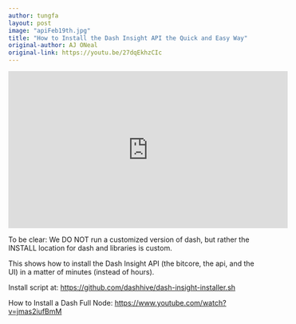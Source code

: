 ```yaml
---
author: tungfa
layout: post
image: "apiFeb19th.jpg"
title: "How to Install the Dash Insight API the Quick and Easy Way"
original-author: AJ ONeal
original-link: https://youtu.be/27dqEkhzCIc
---
```


<iframe width="560" height="315" src="https://www.youtube.com/embed/27dqEkhzCIc" frameborder="0" allow="autoplay; encrypted-media" allowfullscreen></iframe>


To be clear: We DO NOT run a customized version of dash, but rather the INSTALL location for dash and libraries is custom.

This shows how to install the Dash Insight API (the bitcore, the api, and the UI) in a matter of minutes (instead of hours).

Install script at: <https://github.com/dashhive/dash-insight-installer.sh>

How to Install a Dash Full Node: <https://www.youtube.com/watch?v=jmas2iufBmM>
